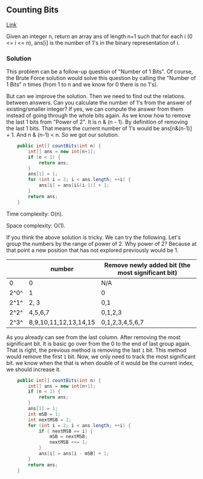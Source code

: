 ## Counting Bits

[Link](https://leetcode.com/problems/counting-bits/)

Given an integer n, return an array ans of length n+1 such that for each i (0 <= i <= n), ans[i] is the number of 1's in the binary representation of i. 

### Solution

This problem can be a follow-up question of "Number of 1 Bits". Of course, the Brute Force solution would solve this question by calling the "Number of 1 Bits" n times (from 1 to n and we know for 0 there is no 1's).

But can we improve the solution. Then we need to find out the relations. between answers.  Can you calculate the number of 1's from the answer of existing/smaller integer? If yes, we can compute the answer from them instead of going through the whole bits again. As we know how to remove the last 1 bits from "Power of 2". It is n & (n - 1). By definition of removing the last 1 bits. That means the current number of 1's would be ans\[n&(n-1)\] + 1. And n & (n-1) < n. So we got our solution.

```java
    public int[] countBits(int n) {
        int[] ans = new int[n+1];
        if (n < 1) {
            return ans;
        }
        ans[1] = 1;
        for (int i = 2; i < ans.length; ++i) {
            ans[i] = ans[i&(i-1)] + 1;
        }
        return ans;
    }
```

Time complexity: O(n).

Space complexity: O(1).

If you think the above solution is tricky. We can try the following. Let's group the numbers by the range of power of 2. Why power of 2? Because at that point a new position that has not explored previously would be 1.

|      | number                | Remove newly added bit (the most significant bit) |
| ---- | --------------------- | ------------------------------------------------- |
| 0    | 0                     | N/A                                               |
| 2^0^ | 1                     | 0                                                 |
| 2^1^ | 2, 3                  | 0,1                                               |
| 2^2^ | 4,5,6,7               | 0,1,2,3                                           |
| 2^3^ | 8,9,10,11,12,13,14,15 | 0,1,2,3,4,5,6,7                                   |

As you already can see from the last column. After removing the most significant bit. It is basic go over from the 0 to the end of last group again. That is right, the previous method is removing the last `1` bit. This method would remove the first `1` bit.  Now, we only need to track the most significant bit. we know when the that is when double of it would be the current index, we should increase it. 

```java
    public int[] countBits(int n) {
        int[] ans = new int[n+1];
        if (n < 1) {
            return ans;
        }
        ans[1] = 1;
        int mSB = 1;
        int nextMSB = 2;
        for (int i = 2; i < ans.length; ++i) {
            if ( nextMSB == i) {
                mSB = nextMSB;
                nextMSB <<= 1;
            }
            ans[i] = ans[i - mSB] + 1;
        }
        return ans;
    }
```

